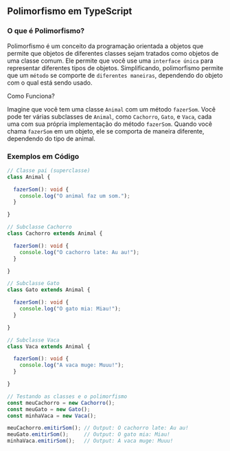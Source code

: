## Polimorfismo em TypeScript

### O que é Polimorfismo?

Polimorfismo é um conceito da programação orientada a objetos que permite que objetos de diferentes classes sejam tratados como objetos de uma classe comum. Ele permite que você use uma `interface única` para representar diferentes tipos de objetos. Simplificando, polimorfismo permite que um `método` se comporte de `diferentes maneiras`, dependendo do objeto com o qual está sendo usado.

Como Funciona?

Imagine que você tem uma classe `Animal` com um método `fazerSom`. Você pode ter várias subclasses de `Animal`, como `Cachorro`, `Gato`, e `Vaca`, cada uma com sua própria implementação do método `fazerSom`. Quando você chama `fazerSom` em um objeto, ele se comporta de maneira diferente, dependendo do tipo de animal.

### Exemplos em Código

```typescript
// Classe pai (superclasse)
class Animal {

  fazerSom(): void {
    console.log("O animal faz um som.");
  }

}

// Subclasse Cachorro
class Cachorro extends Animal {

  fazerSom(): void {
    console.log("O cachorro late: Au au!");
  }

}

// Subclasse Gato
class Gato extends Animal {

  fazerSom(): void {
    console.log("O gato mia: Miau!");
  }

}

// Subclasse Vaca
class Vaca extends Animal {

  fazerSom(): void {
    console.log("A vaca muge: Muuu!");
  }

}

// Testando as classes e o polimorfismo
const meuCachorro = new Cachorro();
const meuGato = new Gato();
const minhaVaca = new Vaca();

meuCachorro.emitirSom(); // Output: O cachorro late: Au au!
meuGato.emitirSom();     // Output: O gato mia: Miau!
minhaVaca.emitirSom();   // Output: A vaca muge: Muuu!

